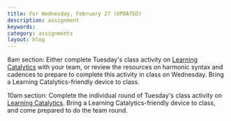 ```yaml
---
title: For Wednesday, February 27 (UPDATED)
description: assignment
keywords: 
category: assignments
layout: blog
---
```


8am section: Either complete Tuesday's class activity on [Learning Catalytics][LC] with your team, or review the resources on harmonic syntax and cadences to prepare to complete this activity in class on Wednesday. Bring a Learning Catalytics-friendly device to class.

10am section: Complete the individual round of Tuesday's class activity on [Learning Catalytics][LC]. Bring a Learning Catalytics-friendly device to class, and come prepared to do the team round.

[syntax]: http://kshaffer.github.com/musicianshipResources/harmonicSyntax.html
[LC]: http://www.learningcatalytics.com
[bass]: /musi199/media/basslines.pdf